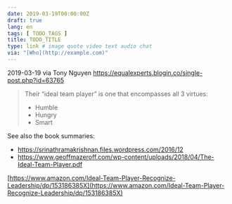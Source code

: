 ```yaml
---
date: 2019-03-19T00:00:00Z
draft: true
lang: en
tags: [ TODO_TAGS ]
title: TODO_TITLE
type: link # image quote video text audio chat
via: "[Who](http://example.com)"
---
```



2019-03-19 via Tony Nguyen
https://equalexperts.blogin.co/single-post.php?id=63765

> Their “ideal team player” is one that encompasses all 3 virtues:
>
> - Humble 
> - Hungry 
> - Smart 

See also the book summaries:

- https://srinathramakrishnan.files.wordpress.com/2016/12
- https://www.geoffmazeroff.com/wp-content/uploads/2018/04/The-Ideal-Team-Player.pdf

[https://www.amazon.com/Ideal-Team-Player-Recognize-Leadership/dp/153186385X](https://www.amazon.com/Ideal-Team-Player-Recognize-Leadership/dp/153186385X)

